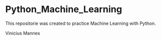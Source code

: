 # Python_Machine_Learning

This repositorie was created to practice Machine Learning with Python.

Vinicius Mannes
